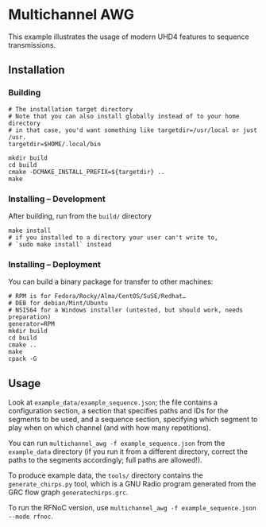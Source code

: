 # Multichannel AWG

This example illustrates the usage of modern UHD4 features to sequence transmissions.

## Installation

### Building

```shell
# The installation target directory
# Note that you can also install globally instead of to your home directory
# in that case, you'd want something like targetdir=/usr/local or just /usr.
targetdir=$HOME/.local/bin

mkdir build
cd build
cmake -DCMAKE_INSTALL_PREFIX=${targetdir} ..
make
```

### Installing – Development

After building, run from the `build/` directory

```shell
make install
# if you installed to a directory your user can't write to,
# `sudo make install` instead
```

### Installing – Deployment

You can build a binary package for transfer to other machines:

```shell
# RPM is for Fedora/Rocky/Alma/CentOS/SuSE/Redhat…
# DEB for debian/Mint/Ubuntu
# NSIS64 for a Windows installer (untested, but should work, needs preparation)
generator=RPM
mkdir build
cd build
cmake ..
make
cpack -G 
```

## Usage

Look at `example_data/example_sequence.json`; the file contains a configuration
section, a section that specifies paths and IDs for the segments to be used,
and a sequence section, specifying which segment to play when on which channel
(and with how many repetitions). 

You can run `multichannel_awg -f example_sequence.json` from the `example_data`
directory (if you run it from a different directory, correct the paths to the
segments accordingly; full paths are allowed!).

To produce example data, the `tools/` directory contains the
`generate_chirps.py` tool, which is a GNU Radio program generated from the GRC
flow graph `generatechirps.grc`. 

To run the RFNoC version, use `multichannel_awg -f example_sequence.json --mode
rfnoc`.
